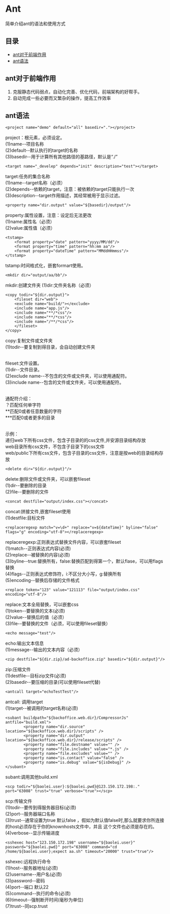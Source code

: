 # Ant

简单介绍ant的语法和使用方式

##	目录

*	[ant对于前端作用](#ant对于前端作用)
*	[ant语法](#ant常用语法)

##	ant对于前端作用

1.  克服静态代码弱点，自动化完善、优化代码，前端架构的好帮手。
2.	自动完成一些必要而又繁杂的操作，提高工作效率

## ant语法

    <project name="demo" default="all" basedir="."></project>
project：根元素，必须设定。<br/>
(1)name--项目名称<br/>
(2)default--默认执行的target的名称<br/>
(3)basedir--用于计算所有其他路径的基路径，默认是“./”<br/>


    <target name="_develep" depends="init" description="test"></target>
target:任务的集合名称<br/>
(1)name--target名称（必须）<br/>
(2)depends--依赖的target，注意：被依赖的target只能执行一次<br/>
(3)description--target作用描述，其经常被用于显示过滤。



    <property name="dir.output" value="${basedir}/output"/>
property:属性设置，注意：设定后无法更改<br/>
(1)name:属性名（必须）<br/>
(2)value:属性值（必须）<br/>

    <tstamp>
        <format property="date" pattern="yyyy/MM/dd"/>
        <format property="time" pattern="hh:mm aa"/>
        <format property="dateTime" pattern="MMddHHmmss"/>
    </tstamp>
tstamp:时间格式化，嵌套formart使用。

    <mkdir dir="output/aa/bb"/>
mkdir:创建文件夹
(1)dir:文件夹名称（必须）


    <copy todir="${dir.output}">
        <fileset dir="web">
        <exclude name="build/"></exclude>
        <include name="app.js"/>
        <include name="**/*css"/>
        <include name="**/*css"/>
        <include name="/**/*css"/>
        </fileset>
    </copy>
copy:复制文件或文件夹<br/>
(1)todir--要复制到得目录，会自动创建文件夹<br/><br/>

fileset:文件设置。<br/>
(1)dir--文件目录。<br/>
(2)exclude name--不包含的文件或文件夹，可以使用通配符。<br/>
(3)include name--包含的文件或文件夹，可以使用通配符。<br/><br/>

通配符介绍：<br/>
？匹配任何单字符<br/>
**匹配0或者任意数量的字符<br/>
***匹配0或者更多的目录<br/><br/>

示例：<br/>
<include name="**/*css"/> 递归web下所有css文件，包含子目录的的css文件,并安源目录结构存放<br/>
<include name="*css"/> web目录所有css文件，不包含子目录下的css文件<br/>
<include name="public/**/*.css"/>  web/public下所有css文件，包含子目录的css文件，注意是按web的目录结构存放<br/>

    <delete dir="${dir.output}"/>
delete:删除文件或文件夹，可以嵌套fileset<br/>
(1)dir--要删除的目录<br/>
(2)file--要删除的文件<br/>

    <concat destfile="output/index.css"></concat>
concat:拼接文件,嵌套fileset使用<br/>
(1)destfile:目标文件<br/>


    <replaceregexp match="v=\d+" replace="v=${dateTime}" byline="false" flags="g" encoding="utf-8"></replaceregexp>
replaceregexp:正则表达式替换文件内容，可以嵌套fileset<br/>
(1)match--正则表达式内容(必须)<br/>
(2)replace--被替换的内容(必须)<br/>
(3)byline--true:替换所有，false:替换匹配到得第一个，默认flase，可以用flags替换<br/>
(4)flags--正则表达式修饰符，i:不区分大小写，g:替换所有<br/>
(5)encoding--替换后存储的文件格式<br/>


    <replace token="123" value="121113" file="output/index.css" encoding="utf-8"/>
replace:文本全局替换，可以嵌套css<br/>
(1)token--要替换的文本(必须)<br/>
(2)value--替换后的值（必须）<br/>
(3)file--要替换的文件（必须，可以使用fileset替换）<br/>


    <echo message="test"/>
echo:输出文本信息<br/>
(1)message--输出的文本内容（必须）<br/>


    <zip destfile="${dir.zip}/ad-backoffice.zip" basedir="${dir.output}"/>
zip:压缩文件<br/>
(1)destfile--目标zip文件(必须)<br/>
(2)basedir--要压缩的目录(可以使用fileset代替)<br/>


    <antcall target="echoTestTest"/>
antcall: 调用target<br/>
(1)target--被调用的target名称(必须)<br/>

    <subant buildpath="${backoffice.web.dir}/CompressorJs" antfile="build.xml">
			<property name="dir.source" location="${backoffice.web.dir}/scripts" />
			<property name="dir.output" location="${backoffice.web.dir}/release/scripts" />
			<property name="file.destname" value="" />
			<property name="file.includes" value="*.js" />
			<property name="file.excludes" value="" />
			<property name="is.contact" value="false" />
			<property name="is.debug" value="${isDebug}" />
	</subant>
subant:调用其他build.xml




    <scp todir="${baolei.user}:${baolei.pwd}@123.150.172.198:." port="63008" trust="true" verbose="true"></scp>
scp:传输文件<br/>
(1)todir--要传到得服务器目标(必须)<br/>
(2)port--服务器端口名称<br/>
(3)trust--通常设置为true 默认false ，假如为默认值false时,那么就要求你所连接的host必须存在于你的knownhosts文件中，并且 这个文件也必须是存在的。<br/>
(4)verbose--显示传输进度<br/>



    <sshexec host="123.150.172.198" username="${baolei.user}" password="${baolei.pwd}" port="63008" command="cd /home/${baolei.user};expect aa.sh" timeout="20000" trust="true"/>
sshexec:远程执行命令<br/>
(1)host--服务器地址(必须)<br/>
(2)username--用户名(必须)<br/>
(3)password--密码<br/>
(4)port--端口 默认22<br/>
(5)command--执行的命令(必须)<br/>
(6)timeout--强制断开时间(毫秒为单位)<br/>
(7)trust--同scp.trust<br/>